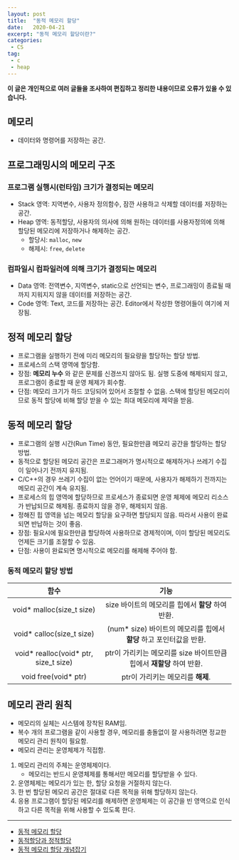 ```yaml
---
layout: post
title:  "동적 메모리 할당"
date:   2020-04-21
excerpt: "동적 메모리 할당이란?"
categories: 
 - CS
tag:
 - c
 - heap
---
```


__이 글은 개인적으로 여러 글들을 조사하여 편집하고 정리한 내용이므로 오류가 있을 수 있습니다.__

## 메모리
* 데이터와 명령어를 저장하는 공간.

## 프로그래밍시의 메모리 구조

### 프로그램 실행시(런타임) 크기가 결정되는 메모리
* Stack 영역: 지역변수, 사용자 정의함수, 잠깐 사용하고 삭제할 데이터를 저장하는 공간.
* Heap 영역: 동적할당, 사용자의 의사에 의해 원하는 데이터를 사용자정의에 의해 할당된 메모리에 저장하거나 해제하는 공간.
    * 할당시: `malloc`, `new`
    * 해제시: `free`, `delete`

### 컴파일시 컴파일러에 의해 크기가 결정되는 메모리
* Data 영역: 전역변수, 지역변수, static으로 선언되는 변수, 프로그래밍이 종료될 때까지 지워지지 않을 데이터를 저장하는 공간.
* Code 영역: Text, 코드를 저장하는 공간. Editor에서 작성한 명령어들이 여기에 저장됨.

## 정적 메모리 할당
* 프로그램을 실행하기 전에 미리 메모리의 필요량을 할당하는 할당 방법.
* 프로세스의 스택 영역에 할당함.
* 장점: __메모리 누수__ 와 같은 문제를 신경쓰지 않아도 됨. 실행 도중에 해제되지 않고, 프로그램이 종료할 때 운영 체제가 회수함.
* 단점: 메모리 크기가 하드 코딩되어 있어서 조절할 수 없음. 스택에 할당된 메모리이므로 동적 할당에 비해 할당 받을 수 있는 최대 메모리에 제약을 받음.

## 동적 메모리 할당
* 프로그램의 실행 시간(Run Time) 동안, 필요한만큼 메모리 공간을 할당하는 할당 방법.
* 동적으로 할당된 메모리 공간은 프로그래머가 명시적으로 해제하거나 쓰레기 수집이 일어나기 전까지 유지됨.
* C/C++의 경우 쓰레기 수집이 없는 언어이기 때문에, 사용자가 해제하기 전까지는 메모리 공간이 계속 유지됨.
* 프로세스의 힙 영역에 할당하므로 프로세스가 종료되면 운영 체제에 메모리 리소스가 반납되므로 해제됨. 종료하지 않을 경우, 해제되지 않음.
* 정해진 힙 영역을 넘는 메모리 할당을 요구하면 할당되지 않음. 따라서 사용이 완료되면 반납하는 것이 좋음.
* 장점: 필요시에 필요한만큼 할당하여 사용하므로 경제적이며, 이미 할당된 메모리도 언제든 크기를 조절할 수 있음.
* 단점: 사용이 완료되면 명시적으로 메모리를 해제해 주어야 함.

### 동적 메모리 할당 방법
|함수|기능|
|:--:|:--:|
|void* malloc(size_t size)|size 바이트의 메모리를 힙에서 __할당__ 하여 반환.|
|void* calloc(size_t size)|(num* size) 바이트의 메모리를 힙에서 __할당__ 하고 포인터값을 반환.|
|void* realloc(void* ptr, size_t size)|ptr이 가리키는 메모리를 size 바이트만큼 힙에서 __재할당__ 하여 반환.|
|void free(void* ptr)|ptr이 가리키는 메모리를 __해제__.|

## 메모리 관리 원칙
* 메모리의 실체는 시스템에 장착된 RAM임.
* 복수 개의 프로그램을 같이 사용할 경우, 메모리를 충돌없이 잘 사용하려면 정교한 메모리 관리 원칙이 필요함.
* 메모리 관리는 운영체제가 직접함.

1. 메모리 관리의 주체는 운영체제이다.
    * 메모리는 반드시 운영체제를 통해서만 메모리를 할당받을 수 있다.
2. 운영체제는 메모리가 있는 한, 할당 요청을 거절하지 않는다.
3. 한 번 할당된 메모리 공간은 절대로 다른 목적을 위해 할당하지 않는다.
4. 응용 프로그램이 할당된 메모리를 해제하면 운영체제는 이 공간을 빈 영역으로 인식하고 다른 목적을 위해 사용할 수 있도록 한다.

---
* [동적 메모리 할당](https://ko.wikipedia.org/wiki/%EB%8F%99%EC%A0%81_%EB%A9%94%EB%AA%A8%EB%A6%AC_%ED%95%A0%EB%8B%B9)
* [동적할당과 정적할당](https://ghgus0702.tistory.com/11)
* [동적 메모리 할당 개념잡기](https://ghgus0702.tistory.com/11)
